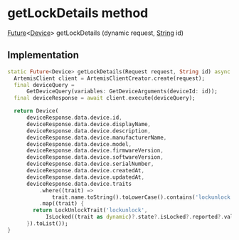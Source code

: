 


# getLockDetails method








[Future](https://api.dart.dev/stable/2.12.3/dart-async/Future-class.html)&lt;[Device](../../package-yonomi_sdk_dart_repository_devices_devices_repository/Device-class.md)> getLockDetails
(dynamic request, [String](https://api.dart.dev/stable/2.12.3/dart-core/String-class.html) id)








## Implementation

```dart
static Future<Device> getLockDetails(Request request, String id) async {
  ArtemisClient client = ArtemisClientCreator.create(request);
  final deviceQuery =
      GetDeviceQuery(variables: GetDeviceArguments(deviceId: id));
  final deviceResponse = await client.execute(deviceQuery);

  return Device(
      deviceResponse.data.device.id,
      deviceResponse.data.device.displayName,
      deviceResponse.data.device.description,
      deviceResponse.data.device.manufacturerName,
      deviceResponse.data.device.model,
      deviceResponse.data.device.firmwareVersion,
      deviceResponse.data.device.softwareVersion,
      deviceResponse.data.device.serialNumber,
      deviceResponse.data.device.createdAt,
      deviceResponse.data.device.updatedAt,
      deviceResponse.data.device.traits
          .where((trait) =>
              trait.name.toString().toLowerCase().contains('lockunlock'))
          .map((trait) {
        return LockUnlockTrait('lockunlock',
            IsLocked((trait as dynamic)?.state?.isLocked?.reported?.value));
      }).toList());
}
```







